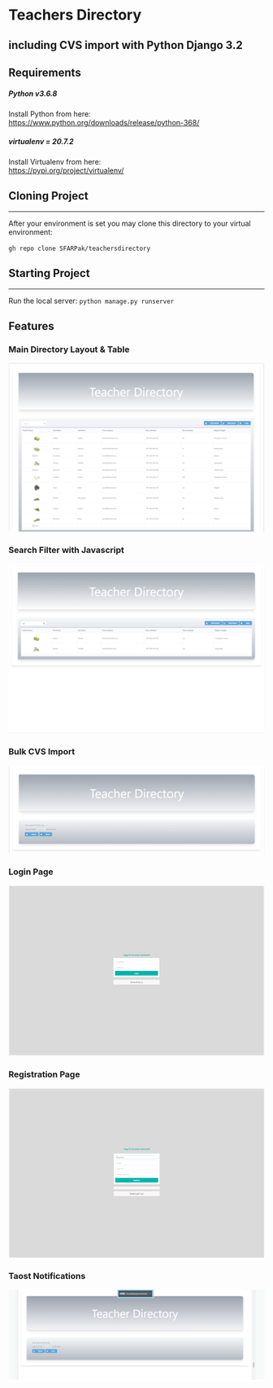 # Teachers Directory

## including CVS import with Python Django 3.2

## Requirements
##### Python v3.6.8
Install Python from here: 
<br>
https://www.python.org/downloads/release/python-368/

##### virtualenv = 20.7.2
Install Virtualenv from here:
<br>
https://pypi.org/project/virtualenv/

## Cloning Project
_______________________________________________________________________________________
After your environment is set you may clone this directory to your virtual environment:

<code>gh repo clone SFARPak/teachersdirectory</code>

## Starting Project
_______________________________________________________________________________________
Run the local server:
<code>python manage.py runserver</code>


## Features

### Main Directory Layout & Table
![Image of Main Layout](https://github.com/SFARPak/teachersdirectory/blob/main/image.png)

### Search Filter with Javascript
![Search Filter](https://github.com/SFARPak/teachersdirectory/blob/main/SearchFilter.PNG)

### Bulk CVS Import
![Bulk Import](https://github.com/SFARPak/teachersdirectory/blob/main/BulkImport.PNG)

### Login Page
![Login Page](https://github.com/SFARPak/teachersdirectory/blob/main/Login.PNG)

### Registration Page
![Login Page](https://github.com/SFARPak/teachersdirectory/blob/main/Registration.PNG)

### Taost Notifications
![Taost Notifications](https://github.com/SFARPak/teachersdirectory/blob/main/ToastNotifications.png)


